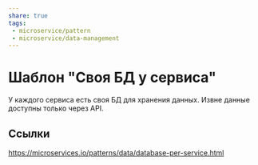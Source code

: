```yaml
---
share: true
tags:
 - microservice/pattern
 - microservice/data-management
---
```

# Шаблон "Своя БД у сервиса"
У каждого сервиса есть своя БД для хранения данных. Извне данные доступны только через API.
## Ссылки
https://microservices.io/patterns/data/database-per-service.html